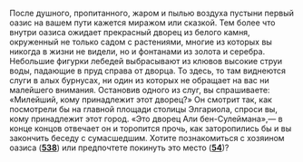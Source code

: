 После душного, пропитанного, жаром и пылью воздуха пустыни первый оазис на вашем пути кажется миражом или сказкой. Тем более что внутри оазиса ожидает прекрасный дворец из белого камня, окруженный не только садом с растениями, многие из которых вы никогда в жизни не видели, но и фонтанами из золота и серебра. Небольшие фигурки лебедей выбрасывают из клювов высокие струи воды, падающие в пруд справа от дворца. То здесь, то там виднеются слуги в алых бурнусах, ни один из которых не обращает на вас ни малейшего внимания. Остановив одного из слуг, вы спрашиваете: «Милейший, кому принадлежит этот дворец?» Он смотрит так, как посмотрели бы на главной площади столицы Элгариола, спроси вы, кому принадлежит этот город. «Это дворец Али бен-Сулеймана»,— в конце концов отвечает он и торопится прочь, как заторопились бы и вы закончить беседу с сумасшедшим. Хотите познакомиться с хозяином оазиса ([**538**](#n_538)) или предпочтете покинуть это место ([**54**](#n_54))?

